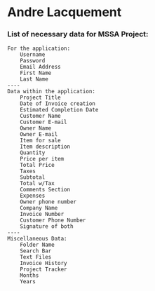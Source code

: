 # Andre Lacquement
### List of necessary data for MSSA Project: 
	For the application:
		Username
		Password
		Email Address
		First Name
		Last Name 
	----
	Data within the application:
		Project Title
		Date of Invoice creation
		Estimated Completion Date
		Customer Name
		Customer E-mail
		Owner Name
		Owner E-mail
		Item for sale
		Item description
		Quantity
		Price per item 
		Total Price
		Taxes
		Subtotal 
		Total w/Tax
		Comments Section
		Expenses
		Owner phone number
		Company Name 
		Invoice Number
		Customer Phone Number
		Signature of both
	----
	Miscellaneous Data:
		Folder Name
		Search Bar
		Text Files
		Invoice History
		Project Tracker
		Months
		Years
					
	
		

	

